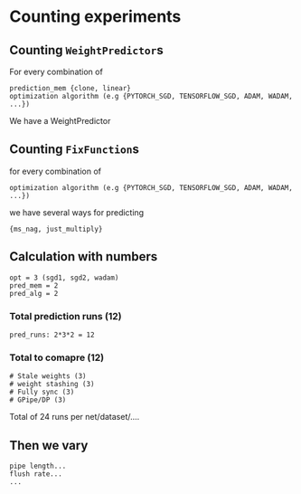 # Counting experiments

## Counting `WeightPredictor`s

 For every combination of

    prediction_mem {clone, linear}
    optimization algorithm (e.g {PYTORCH_SGD, TENSORFLOW_SGD, ADAM, WADAM, ...})

We have a WeightPredictor

## Counting `FixFunction`s

for every combination of

    optimization algorithm (e.g {PYTORCH_SGD, TENSORFLOW_SGD, ADAM, WADAM, ...})

we have several ways for predicting

    {ms_nag, just_multiply}

## Calculation with numbers

    opt = 3 (sgd1, sgd2, wadam)
    pred_mem = 2
    pred_alg = 2

### Total prediction runs (12)

    pred_runs: 2*3*2 = 12

### Total to comapre (12)

    # Stale weights (3)
    # weight stashing (3)
    # Fully sync (3)
    # GPipe/DP (3)

Total of 24 runs per net/dataset/....

## Then we vary

    pipe length...
    flush rate...
    ...
